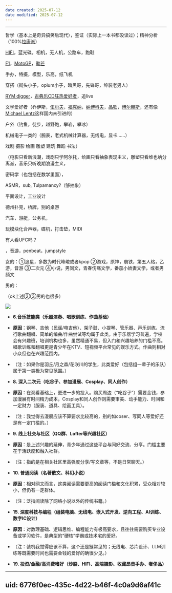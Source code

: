 ```yaml
---
date created: 2025-07-12
date modified: 2025-07-12
---
```


___

哲学（基本上是奇异搞笑后现代），鉴证（实际上一本书都没读过）；精神分析（100%[拉康派](https://zhida.zhihu.com/search?content_id=728783126&content_type=Answer&match_order=1&q=%E6%8B%89%E5%BA%B7%E6%B4%BE&zhida_source=entity)）

[HIFI](https://zhida.zhihu.com/search?content_id=728783126&content_type=Answer&match_order=1&q=HIFI&zhida_source=entity)，蓝光碟，相机，无人机，公路车，跑鞋

[F1](https://zhida.zhihu.com/search?content_id=728783126&content_type=Answer&match_order=1&q=F1&zhida_source=entity)，[MotoGP](https://zhida.zhihu.com/search?content_id=728783126&content_type=Answer&match_order=1&q=MotoGP&zhida_source=entity)，[勒芒](https://zhida.zhihu.com/search?content_id=728783126&content_type=Answer&match_order=1&q=%E5%8B%92%E8%8A%92&zhida_source=entity)

手办，特摄，模型，乐高，纸飞机

穿搭（街头小子，opium小子，暗黑哥，先锋哥，绅装老男人）

[RYM digger](https://zhida.zhihu.com/search?content_id=728783126&content_type=Answer&match_order=1&q=RYM+digger&zhida_source=entity)，[古典乐CD狂热爱好者](https://zhida.zhihu.com/search?content_id=728783126&content_type=Answer&match_order=1&q=%E5%8F%A4%E5%85%B8%E4%B9%90CD%E7%8B%82%E7%83%AD%E7%88%B1%E5%A5%BD%E8%80%85&zhida_source=entity)，追live

文学爱好者（乔伊斯，[伍尔夫](https://zhida.zhihu.com/search?content_id=728783126&content_type=Answer&match_order=1&q=%E4%BC%8D%E5%B0%94%E5%A4%AB&zhida_source=entity)，[福克纳](https://zhida.zhihu.com/search?content_id=728783126&content_type=Answer&match_order=1&q=%E7%A6%8F%E5%85%8B%E7%BA%B3&zhida_source=entity)，[纳博科夫](https://zhida.zhihu.com/search?content_id=728783126&content_type=Answer&match_order=1&q=%E7%BA%B3%E5%8D%9A%E7%A7%91%E5%A4%AB&zhida_source=entity)，[品钦](https://zhida.zhihu.com/search?content_id=728783126&content_type=Answer&match_order=1&q=%E5%93%81%E9%92%A6&zhida_source=entity)，[博尔赫斯](https://zhida.zhihu.com/search?content_id=728783126&content_type=Answer&match_order=1&q=%E5%8D%9A%E5%B0%94%E8%B5%AB%E6%96%AF&zhida_source=entity)，还有像[Michael Lentz](https://zhida.zhihu.com/search?content_id=728783126&content_type=Answer&match_order=1&q=Michael+Lentz&zhida_source=entity)这样国内未引进的）

户外（钓鱼，徒步，越野跑，攀岩，攀冰）

机械电子一类的（腕表，老式机械计算器，无线电，显卡......）

戏剧 摄影 绘画 雕塑 建筑 舞蹈 书法）

（电影只看新浪潮，戏剧只学阿尔托，绘画只看抽象表现主义，雕塑只看维也纳分离派，音乐只听晚期浪漫主义，

密码学（也包括在数学里面），

ASMR，sub, Tulpamancy?（够抽象）

平面设计，工业设计

德州扑克，桥牌，别的桌游

汽车，游艇，公务机，

玩模块化合声器，碟机，打击垫，MIDI

有人看UFC吗？

，音游，penbeat，jumpstyle

女的：①追星，多数为时代峰峻或者kpop ②游戏，原神，崩铁，第五人格，乙游，音游 ③二次元 ④小说，男同文，青春伤痛文学，番茄小娇妻文学，或者男频文

男的：

（ok上述②③男的也很多）

![](https://pic1.zhimg.com/50/v2-68e59dbef20c44f92dc7c7f17ac15380_720w.jpg?source=1def8aca)

- **6.音乐技能类（乐器演奏、唱歌训练、作曲基础）**

- **原因**：钢琴、吉他（民谣/电吉他）、架子鼓、小提琴、管乐器、声乐训练、流行歌曲翻唱、简单的编曲/作曲尝试等均属于此类。由于乐器学习普遍，学校会有兴趣班，培训机构也多，虽然精通不易，但入门和兴趣培养的门槛不高。唱歌训练和翻唱更是青少年在KTV、短视频平台常见的娱乐方式。作曲则相对小众但也在兴趣范围内。
- （注：如果你是羽丘/月之森/花咲川的学生，此类爱好（包括组一辈子的乐队）属于第一类极为常见范围。）


- **8\. 深入二次元（吃谷子、参加漫展、Cosplay、同人创作）**

- **原因**：在观看基础上，更进一步的投入。购买周边（“吃谷子”）需要金钱，参加漫展有时间精力成本，Cosplay和同人创作则需要审美、动手能力、时间和一定财力（服装、道具、绘画工具）。
- （注：我觉得去漫展应该不算要求比较高的，别的如coser、写同人等爱好还是有一定门槛的。）

- **9\. 线上社交与社区（QQ群、Lofter等兴趣社区）**

- **原因**：是上述兴趣的延伸，青少年通过这些平台与同好交流、分享。门槛主要在于活跃度和融入社群。
- （注：指的是在相关社区里高强度分享/写文章等，不是日常聊天。）

- **10\. 普通阅读（名著散文、科幻小说）**

- **原因**：相对网文而言，这类阅读需要更高的阅读门槛和文化积累，受众相对较小，但仍有一定群体。
- （注：泛指阅读除了网络小说以外的传统书籍。）




- **15\. 深度科技与编程（组装电脑、无线电、嵌入式开发、逆向工程、AI训练、数字IC设计）**

- **原因**：对数理基础、逻辑思维、编程能力有极高要求，且往往需要购买专业设备或学习软件，是典型的“硬核”学霸或技术宅的爱好。
- （注：装机我觉得应该不算，这个还是挺常见的；无线电、芯片设计、LLM训练等既需要时间也需要金钱的爱好的确很少见。）





- **19\. 投资/金融/高消费嗜好（炒股、HIFI、高端摄影、收藏昂贵手办、奢侈品）**
---
uid: 6776f0ec-435c-4d22-b46f-4c0a9d6af41c
---
